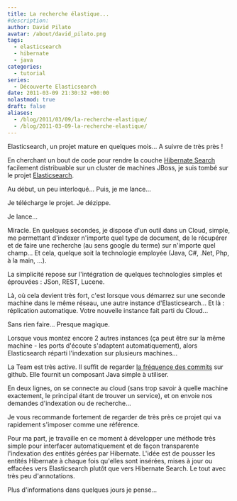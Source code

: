 ```yaml
---
title: La recherche élastique...
#description: 
author: David Pilato
avatar: /about/david_pilato.png
tags:
  - elasticsearch
  - hibernate
  - java
categories:
  - tutorial
series:
  - Découverte Elasticsearch
date: 2011-03-09 21:30:32 +00:00
nolastmod: true
draft: false
aliases:
  - /blog/2011/03/09/la-recherche-elastique/
  - /blog/2011-03-09-la-recherche-elastique/
---
```


Elasticsearch, un projet mature en quelques mois... A suivre de très près !

<!--more-->

En cherchant un bout de code pour rendre la couche [Hibernate Search](http://docs.jboss.org/hibernate/stable/search/reference/en-US/html/search-configuration.html#jms-backend) facilement distribuable sur un cluster de machines JBoss, je suis tombé sur le projet [Elasticsearch](http://elasticsearch.org).

Au début, un peu interloqué... Puis, je me lance...

Je télécharge le projet. Je dézippe.

Je lance...

Miracle. En quelques secondes, je dispose d'un outil dans un Cloud, simple, me permettant d'indexer n'importe quel type de document, de le récupérer et de faire une recherche (au sens google du terme) sur n'importe quel champ... Et cela, quelque soit la technologie employée (Java, C#, .Net, Php, à la main, ...).

La simplicité repose sur l'intégration de quelques technologies simples et éprouvées : JSon, REST, Lucene.

Là, où cela devient très fort, c'est lorsque vous démarrez sur une seconde machine dans le même réseau, une autre instance d'Elasticsearch... Et là : réplication automatique. Votre nouvelle instance fait parti du Cloud...

Sans rien faire... Presque magique.

Lorsque vous montez encore 2 autres instances (ça peut être sur la même machine - les ports d'écoute s'adaptent automatiquement), alors Elasticsearch réparti l'indexation sur plusieurs machines...

La Team est très active. Il suffit de regarder [la fréquence des commits](https://github.com/elasticsearch/elasticsearch) sur github. Elle fournit un composant Java simple à utiliser.

En deux lignes, on se connecte au cloud (sans trop savoir à quelle machine exactement, le principal étant de trouver un service), et on envoie nos demandes d'indexation ou de recherche...

Je vous recommande fortement de regarder de très près ce projet qui va rapidement s'imposer comme une référence.

Pour ma part, je travaille en ce moment à développer une méthode très simple pour interfacer automatiquement et de façon transparente l'indexation des entités gérées par Hibernate. L'idée est de pousser les entités Hibernate à chaque fois qu'elles sont insérées, mises à jour ou effacées vers Elasticsearch plutôt que vers Hibernate Search. Le tout avec très peu d'annotations.

Plus d'informations dans quelques jours je pense...
